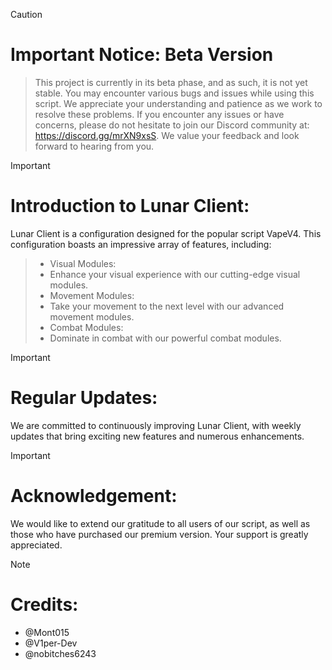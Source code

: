 > [!CAUTION]
> # Important Notice: Beta Version

> This project is currently in its beta phase, and as such, it is not yet stable. You may encounter various bugs and issues while using this script. We appreciate your understanding and patience as we work to resolve these problems.
> If you encounter any issues or have concerns, please do not hesitate to join our Discord community at: https://discord.gg/mrXN9xsS. We value your feedback and look forward to hearing from you.


> [!IMPORTANT]  
> # Introduction to Lunar Client:
>
> Lunar Client is a configuration designed for the popular script VapeV4. This configuration boasts an impressive array of features, including:

> - Visual Modules: 
> - Enhance your visual experience with our cutting-edge visual modules.
> - Movement Modules: 
> - Take your movement to the next level with our advanced movement modules.
> - Combat Modules: 
> - Dominate in combat with our powerful combat modules.


> [!IMPORTANT]
> # Regular Updates:
>
> We are committed to continuously improving Lunar Client, with weekly updates that bring exciting new features and numerous enhancements.


> [!IMPORTANT] 
> # Acknowledgement:
>
>We would like to extend our gratitude to all users of our script, as well as those who have purchased our premium version. Your support is greatly appreciated.


> [!NOTE]
> # Credits:
>
> - @Mont015
> - @V1per-Dev
> - @nobitches6243




